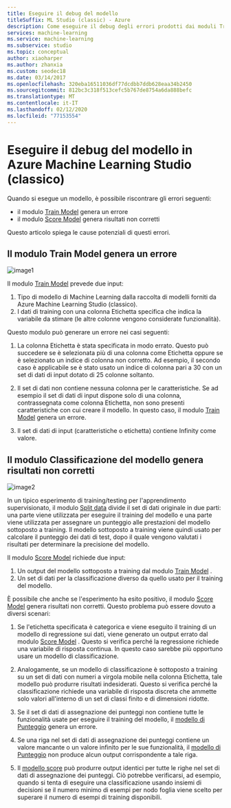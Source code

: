 ```yaml
---
title: Eseguire il debug del modello
titleSuffix: ML Studio (classic) - Azure
description: Come eseguire il debug degli errori prodotti dai moduli Train Model e Score Model in Azure Machine Learning Studio (classico).
services: machine-learning
ms.service: machine-learning
ms.subservice: studio
ms.topic: conceptual
author: xiaoharper
ms.author: zhanxia
ms.custom: seodec18
ms.date: 03/14/2017
ms.openlocfilehash: 320eba16511036df77dcdbb7ddb628eaa34b2450
ms.sourcegitcommit: 812bc3c318f513cefc5b767de8754a6da888befc
ms.translationtype: MT
ms.contentlocale: it-IT
ms.lasthandoff: 02/12/2020
ms.locfileid: "77153554"
---
```

# <a name="debug-your-model-in-azure-machine-learning-studio-classic"></a>Eseguire il debug del modello in Azure Machine Learning Studio (classico)

Quando si esegue un modello, è possibile riscontrare gli errori seguenti:

* il modulo [Train Model][train-model] genera un errore 
* il modulo [Score Model][score-model] genera risultati non corretti 

Questo articolo spiega le cause potenziali di questi errori.


## <a name="train-model-module-produces-an-error"></a>Il modulo Train Model genera un errore

![image1](./media/debug-models/train_model-1.png)

Il modulo [Train Model][train-model] prevede due input:

1. Tipo di modello di Machine Learning dalla raccolta di modelli forniti da Azure Machine Learning Studio (classico).
2. I dati di training con una colonna Etichetta specifica che indica la variabile da stimare (le altre colonne vengono considerate funzionalità).

Questo modulo può generare un errore nei casi seguenti:

1. La colonna Etichetta è stata specificata in modo errato. Questo può succedere se è selezionata più di una colonna come Etichetta oppure se è selezionato un indice di colonna non corretto. Ad esempio, il secondo caso è applicabile se è stato usato un indice di colonna pari a 30 con un set di dati di input dotato di 25 colonne soltanto.

2. Il set di dati non contiene nessuna colonna per le caratteristiche. Se ad esempio il set di dati di input dispone solo di una colonna, contrassegnata come colonna Etichetta, non sono presenti caratteristiche con cui creare il modello. In questo caso, il modulo [Train Model][train-model] genera un errore.

3. Il set di dati di input (caratteristiche o etichetta) contiene Infinity come valore.

## <a name="score-model-module-produces-incorrect-results"></a>Il modulo Classificazione del modello genera risultati non corretti

![image2](./media/debug-models/train_test-2.png)

In un tipico esperimento di training/testing per l'apprendimento supervisionato, il modulo [Split data][split] divide il set di dati originale in due parti: una parte viene utilizzata per eseguire il training del modello e una parte viene utilizzata per assegnare un punteggio alle prestazioni del modello sottoposto a training. Il modello sottoposto a training viene quindi usato per calcolare il punteggio dei dati di test, dopo il quale vengono valutati i risultati per determinare la precisione del modello.

Il modulo [Score Model][score-model] richiede due input:

1. Un output del modello sottoposto a training dal modulo [Train Model][train-model] .
2. Un set di dati per la classificazione diverso da quello usato per il training del modello.

È possibile che anche se l'esperimento ha esito positivo, il modulo [Score Model][score-model] genera risultati non corretti. Questo problema può essere dovuto a diversi scenari:

1. Se l'etichetta specificata è categorica e viene eseguito il training di un modello di regressione sui dati, viene generato un output errato dal modulo [Score Model][score-model] . Questo si verifica perché la regressione richiede una variabile di risposta continua. In questo caso sarebbe più opportuno usare un modello di classificazione. 

2. Analogamente, se un modello di classificazione è sottoposto a training su un set di dati con numeri a virgola mobile nella colonna Etichetta, tale modello può produrre risultati indesiderati. Questo si verifica perché la classificazione richiede una variabile di risposta discreta che ammette solo valori all'interno di un set di classi finito e di dimensioni ridotte.

3. Se il set di dati di assegnazione dei punteggi non contiene tutte le funzionalità usate per eseguire il training del modello, il [modello di Punteggio][score-model] genera un errore.

4. Se una riga nel set di dati di assegnazione dei punteggi contiene un valore mancante o un valore infinito per le sue funzionalità, il [modello di Punteggio][score-model] non produce alcun output corrispondente a tale riga.

5. Il [modello score][score-model] può produrre output identici per tutte le righe nel set di dati di assegnazione dei punteggi. Ciò potrebbe verificarsi, ad esempio, quando si tenta di eseguire una classificazione usando insiemi di decisioni se il numero minimo di esempi per nodo foglia viene scelto per superare il numero di esempi di training disponibili.

<!-- Module References -->
[score-model]: https://msdn.microsoft.com/library/azure/401b4f92-e724-4d5a-be81-d5b0ff9bdb33/
[split]: https://msdn.microsoft.com/library/azure/70530644-c97a-4ab6-85f7-88bf30a8be5f/
[train-model]: https://msdn.microsoft.com/library/azure/5cc7053e-aa30-450d-96c0-dae4be720977/

